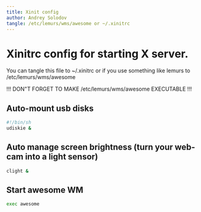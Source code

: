 ```yaml
---
title: Xinit config
author: Andrey Solodov
tangle: /etc/lemurs/wms/awesome or ~/.xinitrc
---
```


# Xinitrc config for starting X server.
You can tangle this file to ~/.xinitrc or if you use something like lemurs to 
/etc/lemurs/wms/awesome

!!! DON"T FORGET TO MAKE /etc/lemurs/wms/awesome EXECUTABLE !!!

##  Auto-mount usb disks
```sh
#!/bin/sh 
udiskie &
```

## Auto manage screen brightness (turn your web-cam into a light sensor)
```sh
clight &
```

## Start awesome WM
```sh
exec awesome
```
